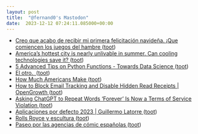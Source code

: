 ```yaml
---
layout: post
title:  "@fernand0's Mastodon"
date:  2023-12-12 07:24:11.085000+00:00
---
```

*  [Creo que acabo de recibir mi primera felicitación navideña. ¡Que comiencen los juegos del hambre ](https://mastodon.social/@fernand0/111566248416356339) ([toot](https://mastodon.social/@fernand0/111566248416356339))
*  [America’s hottest city is nearly unlivable in summer. Can cooling technologies save it? ](https://www.theguardian.com/us-news/2022/jan/27/phoenix-arizona-hottest-city-cooling-technologie) ([toot](https://mastodon.social/@fernand0/111564994133478466))
*  [5 Advanced Tips on Python Functions - Towards Data Science ](https://towardsdatascience.com/5-advanced-tips-on-python-functions-1a091801796) ([toot](https://mastodon.social/@fernand0/111563255721279084))
*  [El otro.  ](https://avecesunafoto.wordpress.com/2023/12/11/el-otro) ([toot](https://mastodon.social/@fernand0/111563209480688687))
*  [How Much Americans Make ](https://flowingdata.com/2022/01/26/how-much-americans-make) ([toot](https://mastodon.social/@fernand0/111562987689000521))
*  [How to Block Email Tracking and Disable Hidden Read Receipts \| OpenGrowth ](https://www.opengrowth.com/resources/how-to-block-email-tracking-and-disable-hidden-read-receipt) ([toot](https://mastodon.social/@fernand0/111562806247574451))
*  [Asking ChatGPT to Repeat Words ‘Forever’ Is Now a Terms of Service Violation ](https://www.404media.co/asking-chatgpt-to-repeat-words-forever-is-now-a-terms-of-service-violation) ([toot](https://mastodon.social/@fernand0/111562450267071941))
*  [Aplicaciones por defecto 2023 \| Guillermo Latorre ](https://guillermolatorre.com/aplicaciones-por-defecto-2023) ([toot](https://mastodon.social/@fernand0/111561722624643740))
*  [Rolls Royce y escultura ](https://www.flickr.com/photos/fernand0/53387743856) ([toot](https://mastodon.social/@fernand0/111561535572302800))
*  [Paseo por las agencias de cómic españolas ](https://revistatebeosfera.blogspot.com/2023/12/paseo-por-las-agencias-de-comic.htm) ([toot](https://mastodon.social/@fernand0/111561502037913607))
